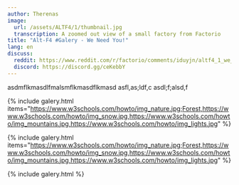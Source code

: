```yaml
---
author: Therenas
image:
  url: /assets/ALTF4/1/thumbnail.jpg
  transcription: A zoomed out view of a small factory from Factorio
title: "Alt-F4 #Galery - We Need You!"
lang: en
discuss:
  reddit: https://www.reddit.com/r/factorio/comments/iduyjn/altf4_1_we_need_you/
  discord: https://discord.gg/ceKebbY
---
```


asdmflkmasdlfmalsmflkmasdflkmasd
asfl,as;ldf,c
asdl;f;alsd,f

{% include galery.html items="https://www.w3schools.com/howto/img_nature.jpg;Forest,https://www.w3schools.com/howto/img_snow.jpg,https://www.w3schools.com/howto/img_mountains.jpg,https://www.w3schools.com/howto/img_lights.jpg" %}

{% include galery.html items="https://www.w3schools.com/howto/img_nature.jpg;Forest,https://www.w3schools.com/howto/img_snow.jpg,https://www.w3schools.com/howto/img_mountains.jpg,https://www.w3schools.com/howto/img_lights.jpg" %}

{% include galery.html %}
